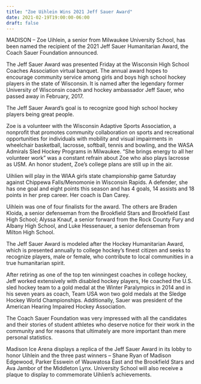 ```yaml
---
title: "Zoe Uihlein Wins 2021 Jeff Sauer Award"
date: 2021-02-19T19:00:00-06:00
draft: false
---
```


MADISON – Zoe Uihlein, a senior from Milwaukee University School, has been 
named the recipient of the 2021 Jeff Sauer Humanitarian Award, the Coach Sauer 
Foundation announced.

The Jeff Sauer Award was presented Friday at the Wisconsin High School Coaches 
Association virtual banquet. The annual award hopes to encourage community 
service among girls and boys high school hockey players in the state of 
Wisconsin. It is named after the legendary former University of Wisconsin coach 
and hockey ambassador Jeff Sauer, who passed away in February, 2017.

The Jeff Sauer Award’s goal is to recognize good high school hockey players 
being great people.

Zoe is a volunteer with the Wisconsin Adaptive Sports Association, a nonprofit 
that promotes community collaboration on sports and recreational opportunities 
for individuals with mobility and visual impairments in wheelchair basketball, 
lacrosse, softball, tennis and bowling, and the WASA Admirals Sled Hockey 
Programs in Milwaukee. “She brings energy to all her volunteer work” was a 
constant refrain about Zoe who also plays lacrosse as USM. An honor student, 
Zoe’s college plans are still up in the air.

Uihlien will play in the WIAA girls state championship game Saturday against 
Chippewa Falls/Menomonie in Wisconsin Rapids. A defender, she has one goal and 
eight points this season and has 4 goals, 14 assists and 18 points in her prep 
career. Her coach is Dan Carey. 

Uihlein was one of four finalists for the award. The others are Braden Kloida, 
a senior defenseman from the Brookfield Stars and Brookfield East High School; 
Alyssa Knauf, a senior forward from the Rock County Fury and Albany High School, 
and Luke Hessenauer, a senior defenseman from Milton High School.

The Jeff Sauer Award is modeled after the Hockey Humanitarian Award, which is 
presented annually to college hockey’s finest citizen and seeks to recognize 
players, male or female, who contribute to local communities in a true 
humanitarian spirit. 

After retiring as one of the top ten winningest coaches in college hockey, Jeff 
worked extensively with disabled hockey players, He coached the U.S. sled 
hockey team to a gold medal at the Winter Paralympics in 2014 and in his seven 
years as coach, Team USA won two gold medals at the Sledge Hockey World 
Championships. Additionally, Sauer was president of the American Hearing 
Impaired Hockey Association.

The Coach Sauer Foundation was very impressed with all the candidates and their 
stories of student athletes who deserve notice for their work in the community 
and for reasons that ultimately are more important than mere personal statistics.

Madison Ice Arena displays a replica of the Jeff Sauer Award in its lobby to 
honor Uihlein and the three past winners – Shane Ryan of Madison Edgewood, Parker 
Esswein of Wauwatosa East and the Brookfield Stars and Ava Jambor of the 
Middleton Lynx. University School will also receive a plaque to display to 
commemorate Uihlien’s achievements.

